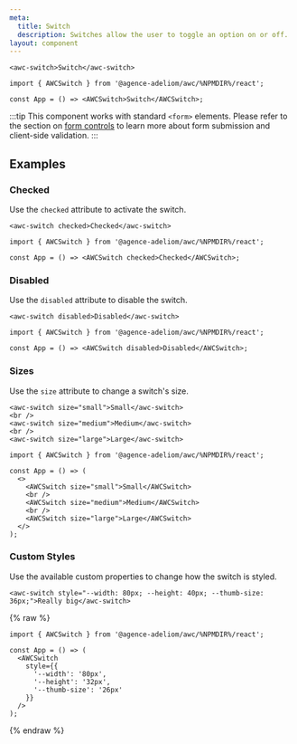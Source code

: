 ```yaml
---
meta:
  title: Switch
  description: Switches allow the user to toggle an option on or off.
layout: component
---
```


```html:preview
<awc-switch>Switch</awc-switch>
```

```jsx:react
import { AWCSwitch } from '@agence-adeliom/awc/%NPMDIR%/react';

const App = () => <AWCSwitch>Switch</AWCSwitch>;
```

:::tip
This component works with standard `<form>` elements. Please refer to the section on [form controls](/getting-started/form-controls) to learn more about form submission and client-side validation.
:::

## Examples

### Checked

Use the `checked` attribute to activate the switch.

```html:preview
<awc-switch checked>Checked</awc-switch>
```

```jsx:react
import { AWCSwitch } from '@agence-adeliom/awc/%NPMDIR%/react';

const App = () => <AWCSwitch checked>Checked</AWCSwitch>;
```

### Disabled

Use the `disabled` attribute to disable the switch.

```html:preview
<awc-switch disabled>Disabled</awc-switch>
```

```jsx:react
import { AWCSwitch } from '@agence-adeliom/awc/%NPMDIR%/react';

const App = () => <AWCSwitch disabled>Disabled</AWCSwitch>;
```

### Sizes

Use the `size` attribute to change a switch's size.

```html:preview
<awc-switch size="small">Small</awc-switch>
<br />
<awc-switch size="medium">Medium</awc-switch>
<br />
<awc-switch size="large">Large</awc-switch>
```

```jsx:react
import { AWCSwitch } from '@agence-adeliom/awc/%NPMDIR%/react';

const App = () => (
  <>
    <AWCSwitch size="small">Small</AWCSwitch>
    <br />
    <AWCSwitch size="medium">Medium</AWCSwitch>
    <br />
    <AWCSwitch size="large">Large</AWCSwitch>
  </>
);
```

### Custom Styles

Use the available custom properties to change how the switch is styled.

```html:preview
<awc-switch style="--width: 80px; --height: 40px; --thumb-size: 36px;">Really big</awc-switch>
```

{% raw %}

```jsx:react
import { AWCSwitch } from '@agence-adeliom/awc/%NPMDIR%/react';

const App = () => (
  <AWCSwitch
    style={{
      '--width': '80px',
      '--height': '32px',
      '--thumb-size': '26px'
    }}
  />
);
```

{% endraw %}
